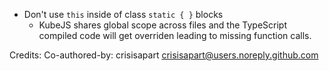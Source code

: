 - Don't use `this` inside of class `static { }` blocks
  - KubeJS shares global scope across files and the TypeScript compiled code will get overriden leading to missing function calls.



Credits:
Co-authored-by: crisisapart <crisisapart@users.noreply.github.com>